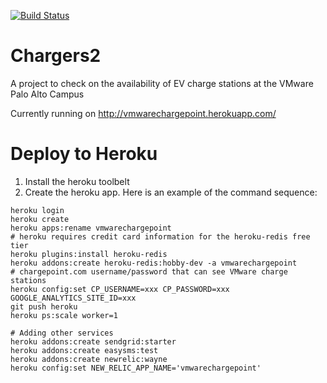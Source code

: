 [![Build Status](https://travis-ci.org/ndd314/chargers2.svg?branch=master)](https://travis-ci.org/ndd314/chargers2)

# Chargers2

A project to check on the availability of EV charge stations at the VMware Palo Alto Campus

Currently running on http://vmwarechargepoint.herokuapp.com/

# Deploy to Heroku

1. Install the heroku toolbelt
2. Create the heroku app. Here is an example of the command sequence:
```shell
heroku login
heroku create
heroku apps:rename vmwarechargepoint
# heroku requires credit card information for the heroku-redis free tier 
heroku plugins:install heroku-redis
heroku addons:create heroku-redis:hobby-dev -a vmwarechargepoint
# chargepoint.com username/password that can see VMware charge stations
heroku config:set CP_USERNAME=xxx CP_PASSWORD=xxx GOOGLE_ANALYTICS_SITE_ID=xxx
git push heroku
heroku ps:scale worker=1

# Adding other services
heroku addons:create sendgrid:starter
heroku addons:create easysms:test
heroku addons:create newrelic:wayne
heroku config:set NEW_RELIC_APP_NAME='vmwarechargepoint'
```